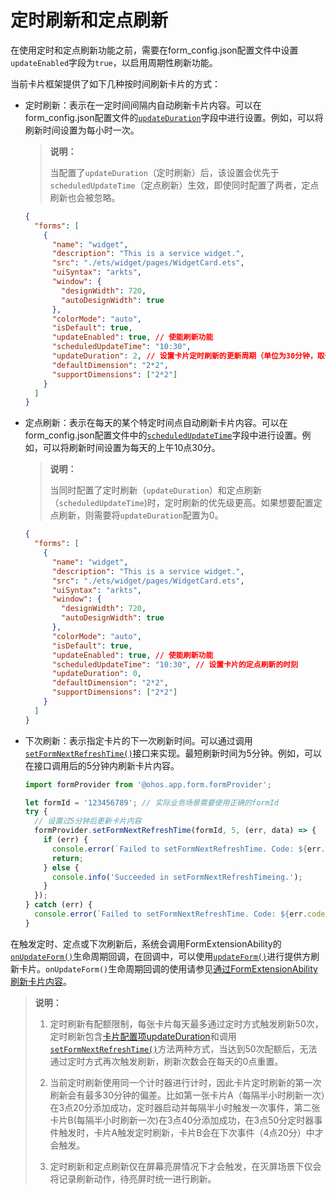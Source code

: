 # 定时刷新和定点刷新

在使用定时和定点刷新功能之前，需要在form_config.json配置文件中设置`updateEnabled`字段为`true`，以启用周期性刷新功能。

当前卡片框架提供了如下几种按时间刷新卡片的方式：


- 定时刷新：表示在一定时间间隔内自动刷新卡片内容。可以在form_config.json配置文件的[`updateDuration`](arkts-ui-widget-configuration.md)字段中进行设置。例如，可以将刷新时间设置为每小时一次。
  
  > **说明：**
  >
  > 当配置了`updateDuration`（定时刷新）后，该设置会优先于`scheduledUpdateTime`（定点刷新）生效，即使同时配置了两者，定点刷新也会被忽略。
  
  ```json
  {
    "forms": [
      {
        "name": "widget",
        "description": "This is a service widget.",
        "src": "./ets/widget/pages/WidgetCard.ets",
        "uiSyntax": "arkts",
        "window": {
          "designWidth": 720,
          "autoDesignWidth": true
        },
        "colorMode": "auto",
        "isDefault": true,
        "updateEnabled": true, // 使能刷新功能
        "scheduledUpdateTime": "10:30",                               
        "updateDuration": 2, // 设置卡片定时刷新的更新周期（单位为30分钟，取值为自然数）
        "defaultDimension": "2*2",
        "supportDimensions": ["2*2"]
      }
    ]
  }
  ```
  
- 定点刷新：表示在每天的某个特定时间点自动刷新卡片内容。可以在form_config.json配置文件中的[`scheduledUpdateTime`](arkts-ui-widget-configuration.md)字段中进行设置。例如，可以将刷新时间设置为每天的上午10点30分。
  
  > **说明：**
  >
  > 当同时配置了定时刷新（`updateDuration`）和定点刷新（`scheduledUpdateTime`)时，定时刷新的优先级更高。如果想要配置定点刷新，则需要将`updateDuration`配置为0。
  
  
  ```json
  {
    "forms": [
      {
        "name": "widget",
        "description": "This is a service widget.",
        "src": "./ets/widget/pages/WidgetCard.ets",
        "uiSyntax": "arkts",
        "window": {
          "designWidth": 720,
          "autoDesignWidth": true
        },
        "colorMode": "auto",
        "isDefault": true,
        "updateEnabled": true, // 使能刷新功能
        "scheduledUpdateTime": "10:30", // 设置卡片的定点刷新的时刻
        "updateDuration": 0,
        "defaultDimension": "2*2",
        "supportDimensions": ["2*2"]
      }
    ]
  }
  ```
  
- 下次刷新：表示指定卡片的下一次刷新时间。可以通过调用[`setFormNextRefreshTime()`](../reference/apis/js-apis-app-form-formProvider.md#setformnextrefreshtime)接口来实现。最短刷新时间为5分钟。例如，可以在接口调用后的5分钟内刷新卡片内容。
  
  ```ts
  import formProvider from '@ohos.app.form.formProvider';
  
  let formId = '123456789'; // 实际业务场景需要使用正确的formId
  try {
    // 设置过5分钟后更新卡片内容
    formProvider.setFormNextRefreshTime(formId, 5, (err, data) => {
      if (err) {
        console.error(`Failed to setFormNextRefreshTime. Code: ${err.code}, message: ${err.message}`);
        return;
      } else {
        console.info('Succeeded in setFormNextRefreshTimeing.');
      }
    });
  } catch (err) {
    console.error(`Failed to setFormNextRefreshTime. Code: ${err.code}, message: ${err.message}`);
  }
  ```


在触发定时、定点或下次刷新后，系统会调用FormExtensionAbility的[`onUpdateForm()`](../reference/apis/js-apis-app-form-formExtensionAbility.md#onupdateform)生命周期回调，在回调中，可以使用[`updateForm()`](../reference/apis/js-apis-app-form-formProvider.md#updateform)进行提供方刷新卡片。`onUpdateForm()`生命周期回调的使用请参见[通过FormExtensionAbility刷新卡片内容](arkts-ui-widget-event-formextensionability.md)。


> **说明：**
> 1. 定时刷新有配额限制，每张卡片每天最多通过定时方式触发刷新50次，定时刷新包含[卡片配置项updateDuration](arkts-ui-widget-configuration.md)和调用[`setFormNextRefreshTime()`](../reference/apis/js-apis-app-form-formProvider.md#setformnextrefreshtime)方法两种方式，当达到50次配额后，无法通过定时方式再次触发刷新，刷新次数会在每天的0点重置。
> 
> 2. 当前定时刷新使用同一个计时器进行计时，因此卡片定时刷新的第一次刷新会有最多30分钟的偏差。比如第一张卡片A（每隔半小时刷新一次）在3点20分添加成功，定时器启动并每隔半小时触发一次事件，第二张卡片B(每隔半小时刷新一次)在3点40分添加成功，在3点50分定时器事件触发时，卡片A触发定时刷新，卡片B会在下次事件（4点20分）中才会触发。
> 
> 3. 定时刷新和定点刷新仅在屏幕亮屏情况下才会触发，在灭屏场景下仅会将记录刷新动作，待亮屏时统一进行刷新。
